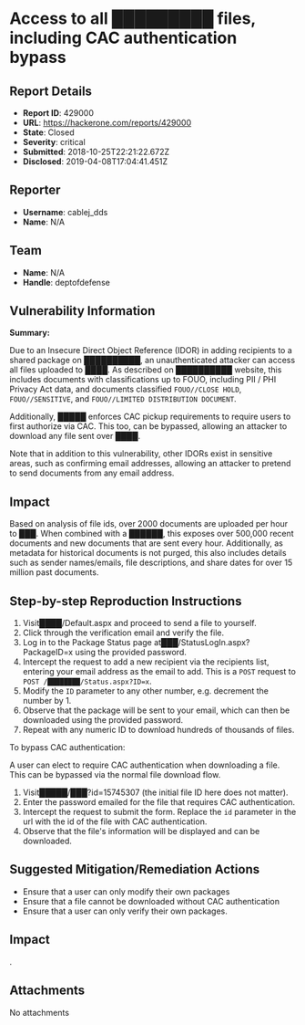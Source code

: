 # Access to all █████████ files, including CAC authentication bypass

## Report Details
- **Report ID**: 429000
- **URL**: https://hackerone.com/reports/429000
- **State**: Closed
- **Severity**: critical
- **Submitted**: 2018-10-25T22:21:22.672Z
- **Disclosed**: 2019-04-08T17:04:41.451Z

## Reporter
- **Username**: cablej_dds
- **Name**: N/A

## Team
- **Name**: N/A
- **Handle**: deptofdefense

## Vulnerability Information
**Summary:**

Due to an Insecure Direct Object Reference (IDOR) in adding recipients to a shared package on ██████████, an unauthenticated attacker can access all files uploaded to ████. As described on ██████████ website, this includes documents with classifications up to FOUO, including PII / PHI Privacy Act data, and documents classified `FOUO//CLOSE HOLD`, `FOUO//SENSITIVE`, and `FOUO//LIMITED DISTRIBUTION DOCUMENT`.

Additionally, █████ enforces CAC pickup requirements to require users to first authorize via CAC. This too, can be bypassed, allowing an attacker to download any file sent over ████.

Note that in addition to this vulnerability, other IDORs exist in sensitive areas, such as confirming email addresses, allowing an attacker to pretend to send documents from any email address.

## Impact

Based on analysis of file ids, over 2000 documents are uploaded per hour to ███. When combined with a ██████, this exposes over 500,000 recent documents and new documents that are sent every hour. Additionally, as metadata for historical documents is not purged, this also includes details such as sender names/emails, file descriptions, and share dates for over 15 million past documents.

## Step-by-step Reproduction Instructions

1. Visit████/Default.aspx and proceed to send a file to yourself.
2. Click through the verification email and verify the file.
3. Log in to the Package Status page at███/StatusLogIn.aspx?PackageID=x using the provided password.
4. Intercept the request to add a new recipient via the recipients list, entering your email address as the email to add. This is a `POST` request to `POST /████████/Status.aspx?ID=x`.
5. Modify the `ID` parameter to any other number, e.g. decrement the number by 1.
6. Observe that the package will be sent to your email, which can then be downloaded using the provided password.
7. Repeat with any numeric ID to download hundreds of thousands of files.

To bypass CAC authentication:

A user can elect to require CAC authentication when downloading a file. This can be bypassed via the normal file download flow.

1. Visit█████/███?id=15745307 (the initial file ID here does not matter).
2. Enter the password emailed for the file that requires CAC authentication.
3. Intercept the request to submit the form. Replace the `id` parameter in the url with the id of the file with CAC authentication.
4. Observe that the file's information will be displayed and can be downloaded.

## Suggested Mitigation/Remediation Actions
- Ensure that a user can only modify their own packages
- Ensure that a file cannot be downloaded without CAC authentication
- Ensure that a user can only verify their own packages.

## Impact

.

## Attachments
No attachments
